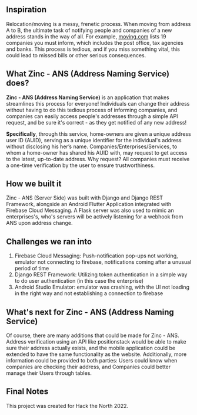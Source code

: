 ## Inspiration

Relocation/moving is a messy, frenetic process. When moving from address A to B,  the ultimate task of notifying people and companies of a new address stands in the way of all. For example, [moving.com](https://www.moving.com/tips/change-address-checklist-who-to-notify-when-you-move) lists 19 companies you must inform, which includes the post office, tax agencies and banks. This process is tedious, and if you miss something vital, this could lead to missed bills or other serious consequences.

## What Zinc - ANS (Address Naming Service) does?

**Zinc - ANS (Address Naming Service)** is an application that makes streamlines this process for everyone! Individuals can change their address without having to do this tedious process of informing companies, and companies can easily access people's addresses through a simple API request, and be sure it's correct - as they get notified of any new address!

**Specifically**, through this service, home-owners are given a unique address user ID (AUID), serving as a unique identifier for the individual's address without disclosing his her’s name. Companies/Enterprises/Services, to whom a home-owner has shared his AUID with, may request to get access to the latest, up-to-date address. Why request? All companies must receive a one-time verification by the user to ensure trustworthiness.

## How we built it

Zinc - ANS (Server Side) was built with Django and Django REST Framework, alongside an Android Flutter Application integrated with Firebase Cloud Messaging. A Flask server was also used to mimic an enterprises's, who's servers will be actively listening for a webhook from ANS upon address change.

## Challenges we ran into

1. Firebase Cloud Messaging: Push-notification pop-ups not working, emulator not connecting to firebase, notifications coming after a unusual period of time 
2. Django REST Framework: Utilizing token authentication in a simple way to do user authentication (in this case the enterprise)
3. Android Studio Emulator: emulator was crashing, with the UI not loading in the right way and not establishing a connection to firebase

## What's next for Zinc - ANS (Address Naming Service)

Of course, there are many additions that could be made for Zinc - ANS. Address verification using an API like positionstack would be able to make sure their address actually exists, and the mobile application could be extended to have the same functionality as the website. Additionally, more information could be provided to both parties: Users could know when companies are checking their address, and Companies could better manage their Users through tables.

## Final Notes

This project was created for Hack the North 2022.
